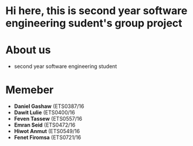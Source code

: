 # Hi here, this is second year software engineering sudent's group project

# About us
+ second year software engineering student
# Memeber
+  **Daniel Gashaw**  (ETS0387/16
+  **Dawit Lulie**   (ETS0400/16
+  **Feven Tassew**  (ETS0557/16
+  **Emran Seid**    (ETS0472/16
+  **Hiwot Anmut**   (ETS0549/16
+  **Fenet Firomsa** (ETS0721/16

